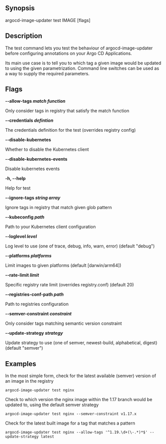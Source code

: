 ## Synopsis

argocd-image-updater test IMAGE [flags]

## Description

The test command lets you test the behaviour of argocd-image-updater before
configuring annotations on your Argo CD Applications.

Its main use case is to tell you to which tag a given image would be updated
to using the given parametrization. Command line switches can be used as a
way to supply the required parameters.
  
## Flags

**--allow-tags *match function***            
      
Only consider tags in registry that satisfy the match function
      
**--credentials *defintion***            

The credentials definition for the test (overrides registry config)
      
**--disable-kubernetes**

Whether to disable the Kubernetes client

**--disable-kubernetes-events**

Disable kubernetes events

**-h, --help**

Help for test
      
**--ignore-tags *string array***

Ignore tags in registry that match given glob pattern

**--kubeconfig *path***            

Path to your Kubernetes client configuration
      
**--loglevel *level***

Log level to use (one of trace, debug, info, warn, error) (default "debug")
      
**--platforms *platforms***   

Limit images to given platforms (default [darwin/arm64])

**--rate-limit *limit***    

Specific registry rate limit (overrides registry.conf) (default 20)

**--registries-conf-path *path***

Path to registries configuration
 
**--semver-constraint *constraint***  

Only consider tags matching semantic version constraint

**--update-strategy *strategy***

Update strategy to use (one of semver, newest-build, alphabetical, digest) (default "semver")

## Examples

In the most simple form, check for the latest available (semver) version of
an image in the registry

`argocd-image-updater test nginx`

Check to which version the nginx image within the 1.17 branch would be
updated to, using the default semver strategy

`argocd-image-updater test nginx --semver-constraint v1.17.x`

Check for the latest built image for a tag that matches a pattern

`argocd-image-updater test nginx --allow-tags '^1.19.\d+(\-.*)*$' --update-strategy latest`
